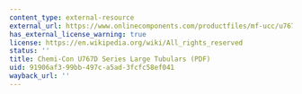 ```yaml
---
content_type: external-resource
external_url: https://www.onlinecomponents.com/productfiles/mf-ucc/u767du767d1103.pdf
has_external_license_warning: true
license: https://en.wikipedia.org/wiki/All_rights_reserved
status: ''
title: Chemi-Con U767D Series Large Tubulars (PDF)
uid: 91906af3-99bb-497c-a5ad-3fcfc58ef041
wayback_url: ''
---
```

